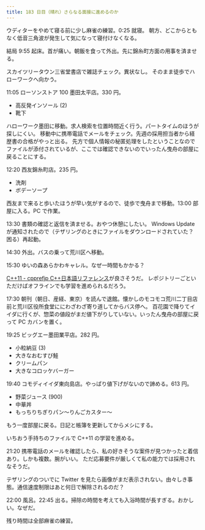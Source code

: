 ```yaml
---
title: 183 日目（晴れ）さらなる面接に進めるのか
--- 
```


ウディターをやめて寝る前に少し麻雀の練習。0:25 就寝。
朝方、どこからともなく低音三角波が発生して気になって寝付けなくなる。

結局 9:55 起床。首が痛い。朝飯を食って外出。先に錦糸町方面の用事を済ませる。

スカイツリータウン三省堂書店で雑誌チェック。異状なし。
そのまま徒歩でハローワークへ向かう。

11:05 ローソンストア 100 墨田太平店。330 円。

* 高反発インソール (2)
* 靴下

ハローワーク墨田に移動。求人検索を位置時間近く行う。パートタイムのほうが探しにくい。
移動中に携帯電話でメールをチェック。先週の採用担当者から経歴書の合格がやっと出る。
先方で個人情報の秘匿処理をしたということなのでファイルが添付されているが、ここでは確認できないのでいったん曳舟の部屋に戻ることにする。

12:20 西友錦糸町店。235 円。

* 洗剤
* ボデーソープ

西友まで来ると歩いたほうが早い気がするので、徒歩で曳舟まで移動。13:00 部屋に入る。PC で作業。

13:30 書類の確認と返信を済ませる。おやつ休憩にしたい。
Windows Update が通知されたので（テザリングのときにファイルをダウンロードされていた？ 困る）再起動。

14:30 外出。バスの乗って荒川区へ移動。

15:30 ゆいの森あらかわキャレル。なぜ一時間もかかる？

[C++11 - cpprefjp C++日本語リファレンス](https://cpprefjp.github.io/lang/cpp11.html)が良さそうだ。
レポジトリーごといただけばオフラインでも学習を進められるだろう。

17:30 朝刊（朝日、産経、東京）を読んで退館。懐かしのモコモコ荒川二丁目店前と荒川区役所食堂ににわざわざ寄り道してからバス停へ。
百花園で降りてイイダに行くが、惣菜の値段がまだ値下がりしていない。いったん曳舟の部屋に戻って PC カバンを置く。

19:25 ビッグエー墨田業平店。282 円。

* 小粒納豆 (3)
* 大きなおむすび鮭
* クリームパン
* 大きなコロッケバーガー

19:40 コモディイイダ東向島店。やっぱり値下げがないので諦める。613 円。

* 野菜ジュース (900)
* 中華丼
* もっちりちぎりパン～りんごカスター～

もう一度部屋に戻る。日記と帳簿を更新してからメシにする。

いちおう手持ちのファイルで C++11 の学習を進める。

21:20 携帯電話のメールを確認したら、私の好きそうな案件が見つかったと着信あり。しかも複数。腕がいい。
ただ応募要件が厳しくて私の能力では採用されなそうだ。

テザリングのついでに Twitter を見たら画像がまだ表示されない。由々しき事態。通信速度制限はあと何日で解除されるのだ？

22:00 風呂。22:45 出る。掃除の時間を考えても入浴時間が長すぎる。おかしい。なぜだ。

残り時間は全部麻雀の練習。
